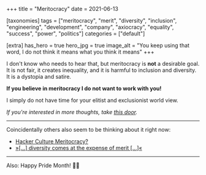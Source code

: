 +++
title = "Meritocracy"
date = 2021-06-13

[taxonomies]
tags = ["meritocracy", "merit", "diversity", "inclusion", "engineering", "development", "company", "axiocracy", "equality", "success", "power", "politics"]
categories = ["default"]

[extra]
has_hero = true
hero_jpg = true
image_alt = "You keep using that word, I do not think it means what you think it means"
+++

I don't know who needs to hear that, but meritocracy is **not** a desirable goal. It is not fair, it creates inequality, and it is harmful to inclusion and diversity. It is a dystopia and satire.

<!-- more -->

**If you believe in meritocracy I do not want to work with you!**

I simply do not have time for your elitist and exclusionist world view.

_If you're interested in more thoughts, take [this door]._

-----

Coincidentally others also seem to be thinking about it right now:

* [Hacker Culture Meritocracy?][yt]
* [»[…] diversity comes at the expense of merit […]«][tw]

-----

Also: Happy Pride Month! 🏳‍🌈

<!-- links -->
[this door]: ./thoughts/
[yt]: https://www.youtube.com/watch?v=ErgIWeP6dXQ
[tw]: https://twitter.com/IanColdwater/status/1400835868257042432

